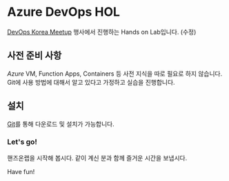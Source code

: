 # Azure DevOps HOL

[DevOps Korea Meetup](http://meetup.devopskorea.com/201906/) 행사에서 진행하는 Hands on Lab입니다. (수정)

## 사전 준비 사항

*Azure* VM, Function Apps, Containers 등 사전 지식을 따로 필요로 하지 않습니다.
Git에 사용 방법에 대해서 알고 있다고 가정하고 실습을 진행합니다.

## 설치

[Git](https://git-scm.com/downloads)를 통해 다운로드 및 설치가 가능합니다.

### Let's go!

핸즈온랩을 시작해 봅시다. 같이 계신 분과 함께 즐거운 시간을 보냅시다.

Have fun!

